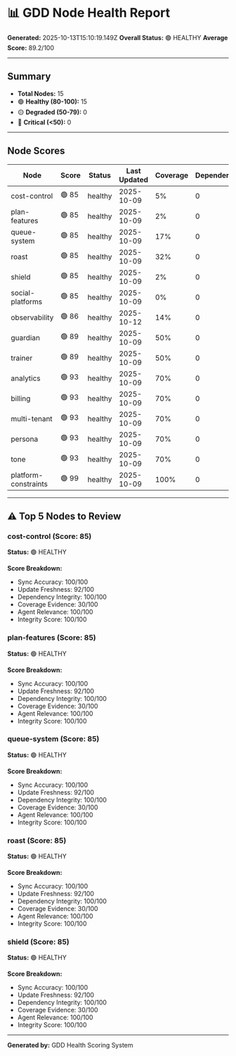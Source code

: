 # 📊 GDD Node Health Report

**Generated:** 2025-10-13T15:10:19.149Z
**Overall Status:** 🟢 HEALTHY
**Average Score:** 89.2/100

---

## Summary

- **Total Nodes:** 15
- 🟢 **Healthy (80-100):** 15
- 🟡 **Degraded (50-79):** 0
- 🔴 **Critical (<50):** 0

---

## Node Scores

| Node | Score | Status | Last Updated | Coverage | Dependencies | Issues |
|------|-------|--------|--------------|----------|--------------|--------|
| cost-control | 🟢 85 | healthy | 2025-10-09 | 5% | 0 | 0 |
| plan-features | 🟢 85 | healthy | 2025-10-09 | 2% | 0 | 0 |
| queue-system | 🟢 85 | healthy | 2025-10-09 | 17% | 0 | 0 |
| roast | 🟢 85 | healthy | 2025-10-09 | 32% | 0 | 0 |
| shield | 🟢 85 | healthy | 2025-10-09 | 2% | 0 | 0 |
| social-platforms | 🟢 85 | healthy | 2025-10-09 | 0% | 0 | 0 |
| observability | 🟢 86 | healthy | 2025-10-12 | 14% | 0 | 0 |
| guardian | 🟢 89 | healthy | 2025-10-09 | 50% | 0 | 0 |
| trainer | 🟢 89 | healthy | 2025-10-09 | 50% | 0 | 0 |
| analytics | 🟢 93 | healthy | 2025-10-09 | 70% | 0 | 0 |
| billing | 🟢 93 | healthy | 2025-10-09 | 70% | 0 | 0 |
| multi-tenant | 🟢 93 | healthy | 2025-10-09 | 70% | 0 | 0 |
| persona | 🟢 93 | healthy | 2025-10-09 | 70% | 0 | 0 |
| tone | 🟢 93 | healthy | 2025-10-09 | 70% | 0 | 0 |
| platform-constraints | 🟢 99 | healthy | 2025-10-09 | 100% | 0 | 0 |

---

## ⚠️ Top 5 Nodes to Review

### cost-control (Score: 85)

**Status:** 🟢 HEALTHY

**Score Breakdown:**
- Sync Accuracy: 100/100
- Update Freshness: 92/100
- Dependency Integrity: 100/100
- Coverage Evidence: 30/100
- Agent Relevance: 100/100
- Integrity Score: 100/100


### plan-features (Score: 85)

**Status:** 🟢 HEALTHY

**Score Breakdown:**
- Sync Accuracy: 100/100
- Update Freshness: 92/100
- Dependency Integrity: 100/100
- Coverage Evidence: 30/100
- Agent Relevance: 100/100
- Integrity Score: 100/100


### queue-system (Score: 85)

**Status:** 🟢 HEALTHY

**Score Breakdown:**
- Sync Accuracy: 100/100
- Update Freshness: 92/100
- Dependency Integrity: 100/100
- Coverage Evidence: 30/100
- Agent Relevance: 100/100
- Integrity Score: 100/100


### roast (Score: 85)

**Status:** 🟢 HEALTHY

**Score Breakdown:**
- Sync Accuracy: 100/100
- Update Freshness: 92/100
- Dependency Integrity: 100/100
- Coverage Evidence: 30/100
- Agent Relevance: 100/100
- Integrity Score: 100/100


### shield (Score: 85)

**Status:** 🟢 HEALTHY

**Score Breakdown:**
- Sync Accuracy: 100/100
- Update Freshness: 92/100
- Dependency Integrity: 100/100
- Coverage Evidence: 30/100
- Agent Relevance: 100/100
- Integrity Score: 100/100


---

**Generated by:** GDD Health Scoring System
